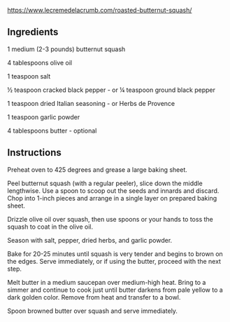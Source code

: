 https://www.lecremedelacrumb.com/roasted-butternut-squash/

## Ingredients

1 medium (2-3 pounds) butternut squash

4 tablespoons olive oil

1 teaspoon salt

½ teaspoon cracked black pepper - or ¼ teaspoon ground black pepper

1 teaspoon dried Italian seasoning - or Herbs de Provence

1 teaspoon garlic powder

4 tablespoons butter - optional

## Instructions

Preheat oven to 425 degrees and grease a large baking sheet.

Peel butternut squash (with a regular peeler), slice down the middle lengthwise. Use a spoon to scoop out the seeds and innards and discard. Chop into 1-inch pieces and arrange in a single layer on prepared baking sheet.

Drizzle olive oil over squash, then use spoons or your hands to toss the squash to coat in the olive oil.

Season with salt, pepper, dried herbs, and garlic powder.

Bake for 20-25 minutes until squash is very tender and begins to brown on the edges. Serve immediately, or if using the butter, proceed with the next step.

Melt butter in a medium saucepan over medium-high heat. Bring to a simmer and continue to cook just until butter darkens from pale yellow to a dark golden color. Remove from heat and transfer to a bowl.

Spoon browned butter over squash and serve immediately.
